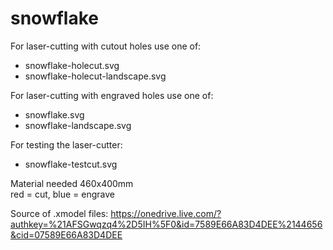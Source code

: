 # snowflake

For laser-cutting with cutout holes use one of:
- snowflake-holecut.svg
- snowflake-holecut-landscape.svg

For laser-cutting with engraved holes use one of:
- snowflake.svg
- snowflake-landscape.svg

For testing the laser-cutter:
- snowflake-testcut.svg

Material needed 460x400mm  
red = cut, blue = engrave

Source of .xmodel files:
https://onedrive.live.com/?authkey=%21AFSGwqzq4%2D5IH%5F0&id=7589E66A83D4DEE%2144656&cid=07589E66A83D4DEE

